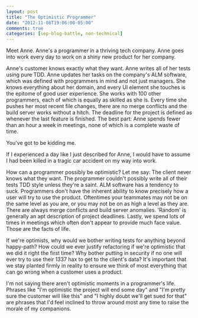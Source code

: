```yaml
---
layout: post
title: "The Optimistic Programmer"
date: "2012-11-08T19:06:00-05:00"
comments: true
categories: [sep-blog-battle, non-technical]
---
```


Meet Anne. Anne's a programmer in a thriving tech company. Anne goes into work every day to work on a shiny new product for her company.

Anne's customer knows exactly what they want. Anne writes all of her tests using pure TDD. Anne updates her tasks on the company's ALM software, which was defined with programmers in mind and not just managers. She knows everything about her domain, and every UI element she touches is the epitome of good user experience. She works with 100 other programmers, each of which is equally as skilled as she is. Every time she pushes her most recent file changes, there are no merge conflicts and the build server works without a hitch. The deadline for the project is defined as whenever the last feature is finished. The best part: Anne spends fewer than an hour a week in meetings, none of which is a complete waste of time.

You've got to be kidding me.

If I experienced a day like I just described for Anne, I would have to assume I had been killed in a tragic car accident on my way into work.

How can a programmer possibly be optimistic? Let me say: The client never knows what they want. The programmer couldn't possibly write all of their tests TDD style unless they're a saint. ALM software has a tendency to suck. Programmers don't have the inherent ability to know precisely how a user will try to use the product. Oftentimes your teammates may not be on the same level as you are, or you may not be on as high a level as they are. There are always merge conflicts and build server anomalies. 'Random' is generally an apt description of project deadlines. Lastly, we spend lots of times in meetings which often don't appear to provide much face value. Those are the facts of life.

If we're optimists, why would we bother writing tests for anything beyond happy-path? How could we ever justify refactoring if we're optimistic that we did it right the first time? Why bother putting in security if no one will ever try to use their 1337 hax to get to the client's data? It's important that we stay planted firmly in reality to ensure we think of most everything that can go wrong when a customer uses a product.

I'm not saying there aren't optimistic moments in a programmer's life. Phrases like "I'm optimistic the project will end some day" and "I'm pretty sure the customer will like this" and "I highly doubt we'll get sued for that" are phrases that I'd feel inclined to throw around most any time to raise the morale of my companions.
